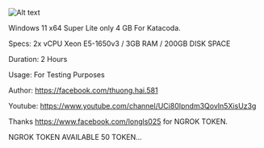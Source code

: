 ![Alt text](https://i.ibb.co/sm6TT7J/Capture3.png "Screenshot")

Windows 11 x64 Super Lite only 4 GB For Katacoda.

Specs: 2x vCPU Xeon E5-1650v3 / 3GB RAM / 200GB DISK SPACE

Duration: 2 Hours

Usage: For Testing Purposes

Author: https://facebook.com/thuong.hai.581

Youtube: https://www.youtube.com/channel/UCi80Ipndm3QovIn5XisUz3g

Thanks https://www.facebook.com/longls025 for NGROK TOKEN.

NGROK TOKEN AVAILABLE 50 TOKEN...




